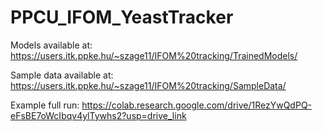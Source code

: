 # PPCU_IFOM_YeastTracker

Models available at:
https://users.itk.ppke.hu/~szage11/IFOM%20tracking/TrainedModels/

Sample data available at:
https://users.itk.ppke.hu/~szage11/IFOM%20tracking/SampleData/

Example full run:
https://colab.research.google.com/drive/1RezYwQdPQ-eFsBE7oWcIbqv4ylTywhs2?usp=drive_link